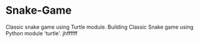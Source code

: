 # Snake-Game
Classic snake game using Turtle module.
Building Classic Snake game using Python module 'turtle'.
jhffffff
